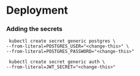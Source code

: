# Deployment
### Adding the secrets

```shell
 kubectl create secret generic postgres \
--from-literal=POSTGRES_USER="<change-this>" \
--from-literal=POSTGRES_PASSWORD="<change-this>"

 kubectl create secret generic auth \
--from-literal=JWT_SECRET="<change-this>"
```

